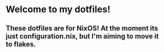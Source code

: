 # Welcome to my dotfiles!

## These dotfiles are for NixOS! At the moment its just configuration.nix, but I'm aiming to move it to flakes.
